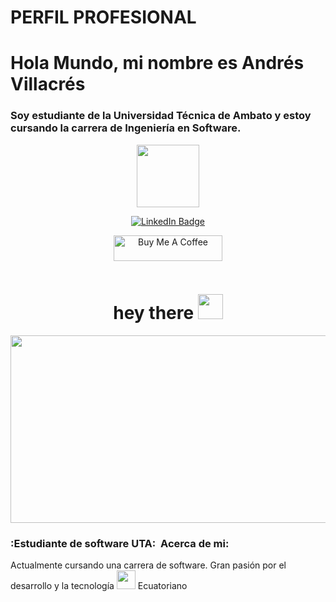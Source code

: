 PERFIL PROFESIONAL
==================
# Hola Mundo, mi nombre es Andrés Villacrés
### Soy estudiante de la Universidad Técnica de Ambato y estoy cursando la carrera de Ingeniería en Software.

<p align="center"><img src="https://hiring-assets.careerbuilder.com/media/attachments/careerbuilder-original-2442.jpg" width="100"/></p>
<p align="center">
<a href="https://www.linkedin.com/in/kakbar"><img src="https://img.shields.io/badge/LinkedIn-blue?style=for-the-badge&logo=linkedin&logoColor=white" alt="LinkedIn Badge"></a>
</p>
<p align="center">
<a href="https://www.buymeacoffee.com/zed0" target="_blank"><img src="https://cdn.buymeacoffee.com/buttons/default-orange.png" alt="Buy Me A Coffee" height="41" width="174"></a>
</p>
<p align="center"><img src="https://komarev.com/ghpvc/?username=kakbar&style=flat-square&color=blue" alt=""></p>

<h1 align="center">hey there <img src="https://media.giphy.com/media/hvRJCLFzcasrR4ia7z/giphy.gif" width="40"></h1>

<p align="center"><img src="https://media.giphy.com/media/dWesBcTLavkZuG35MI/giphy.gif" width="600" height="300"  /></p>

### :Estudiante de software UTA: &nbsp;Acerca de mi:

Actualmente cursando una carrera de software. Gran pasión por el desarrollo y la tecnología <img src="https://d3kqdc25i4tl0t.cloudfront.net/articles/content/519_295775_tech.hero.jpg" width="30"> Ecuatoriano
